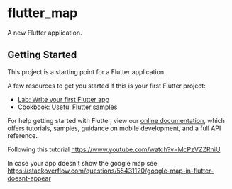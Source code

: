 # flutter_map

A new Flutter application.

## Getting Started

This project is a starting point for a Flutter application.

A few resources to get you started if this is your first Flutter project:

- [Lab: Write your first Flutter app](https://flutter.dev/docs/get-started/codelab)
- [Cookbook: Useful Flutter samples](https://flutter.dev/docs/cookbook)

For help getting started with Flutter, view our
[online documentation](https://flutter.dev/docs), which offers tutorials,
samples, guidance on mobile development, and a full API reference.

Following this tutorial https://www.youtube.com/watch?v=McPzVZZRniU

In case your app doesn't show the google map see:
https://stackoverflow.com/questions/55431120/google-map-in-flutter-doesnt-appear